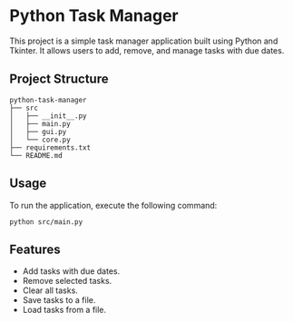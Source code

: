 # Python Task Manager

This project is a simple task manager application built using Python and Tkinter. It allows users to add, remove, and manage tasks with due dates.

## Project Structure

```
python-task-manager
├── src
│   ├── __init__.py
│   ├── main.py
│   ├── gui.py
│   └── core.py
├── requirements.txt
└── README.md
```

## Usage

To run the application, execute the following command:
```
python src/main.py
```

## Features

- Add tasks with due dates.
- Remove selected tasks.
- Clear all tasks.
- Save tasks to a file.
- Load tasks from a file.
